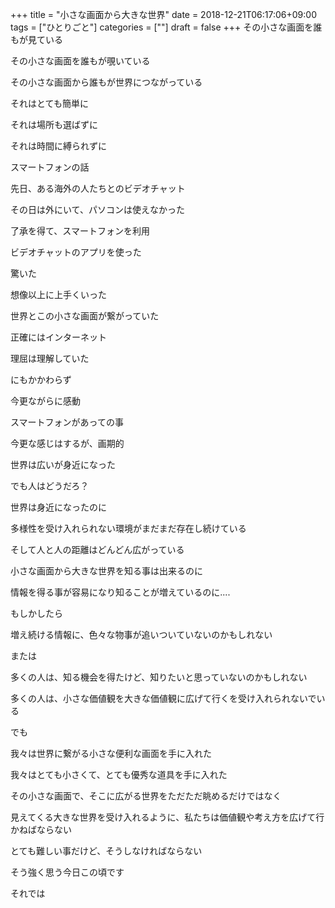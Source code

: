 +++
title = "小さな画面から大きな世界"
date = 2018-12-21T06:17:06+09:00
tags = ["ひとりごと"]
categories = [""]
draft = false
+++
その小さな画面を誰もが見ている

その小さな画面を誰もが覗いている

その小さな画面から誰もが世界につながっている

それはとても簡単に

それは場所も選ばずに

それは時間に縛られずに

スマートフォンの話

先日、ある海外の人たちとのビデオチャット

その日は外にいて、パソコンは使えなかった

了承を得て、スマートフォンを利用

ビデオチャットのアプリを使った

驚いた

想像以上に上手くいった

世界とこの小さな画面が繋がっていた

正確にはインターネット

理屈は理解していた

にもかかわらず

今更ながらに感動

スマートフォンがあっての事

今更な感じはするが、画期的

世界は広いが身近になった

でも人はどうだろ？

世界は身近になったのに

多様性を受け入れられない環境がまだまだ存在し続けている

そして人と人の距離はどんどん広がっている

小さな画面から大きな世界を知る事は出来るのに

情報を得る事が容易になり知ることが増えているのに....

もしかしたら

増え続ける情報に、色々な物事が追いついていないのかもしれない

または

多くの人は、知る機会を得たけど、知りたいと思っていないのかもしれない

多くの人は、小さな価値観を大きな価値観に広げて行くを受け入れられないでいる

でも

我々は世界に繋がる小さな便利な画面を手に入れた

我々はとても小さくて、とても優秀な道具を手に入れた

その小さな画面で、そこに広がる世界をただただ眺めるだけではなく

見えてくる大きな世界を受け入れるように、私たちは価値観や考え方を広げて行かねばならない

とても難しい事だけど、そうしなければならない

そう強く思う今日この頃です

それでは
